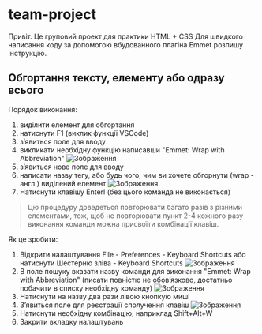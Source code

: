# team-project
Привіт. Це груповий проект для практики HTML + CSS
Для швидкого написання коду за допомогою вбудованного плагіна Emmet розпишу інструкцію.

## Обгортання тексту, елементу або одразу всього
Порядок виконання:
1) виділити елемент для обгортання
2) натиснути F1 (виклик функції VSCode)
3) з’явиться поле для вводу
4) викликати необхідну функцію написавши "Emmet: Wrap with Abbreviation"
![Зображення](https://i.imgur.com/ovetkiR.png)
5) з’явиться нове поле для вводу
6) написати назву тегу, або будь чого, чим ви хочете обгорнути (wrap - англ.) виділений елемент
![Зображення](https://i.imgur.com/dshuydS.png)
7) Натиснути клавішу Enter! (без цього команда не виконається)

> Цю процедуру доведеться повторювати багато разів з різними елементами, тож, щоб не повторювати пункт 2-4 кожного разу виконання команди можна присвоїти комбінації клавіш.

Як це зробити:
1) Відкрити налаштування
   File - Preferences - Keyboard Shortcuts або натиснути Шестерню зліва - Keyboard Shortcuts
   ![Зображення](https://i.imgur.com/poHuoEH.png)
2) В поле пошуку вказати назву команди для виконання "Emmet: Wrap with Abbreviation" (писати повністю не обов’язково, достатньо побачити в списку необхідну команду)
   ![Зображення](https://i.imgur.com/reNI6hG.png)
3) Натиснути на назву два рази лівою кнопкую миші
4) З’явиться поле для реєстрації сполучення клавіш
   ![Зображення](https://i.imgur.com/szVhpgB.png)
5) Натиснути необхідну комбінацію, наприклад Shift+Alt+W
6) Закрити вкладку налаштувань